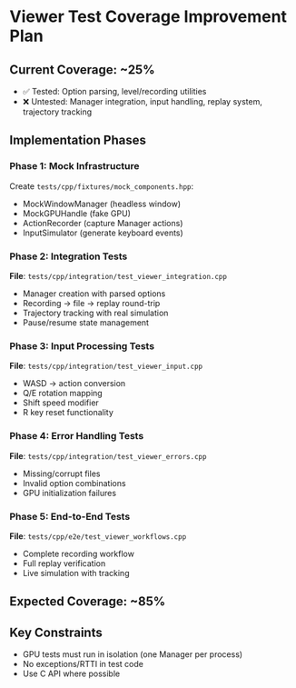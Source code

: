 # Viewer Test Coverage Improvement Plan

## Current Coverage: ~25%
- ✅ Tested: Option parsing, level/recording utilities
- ❌ Untested: Manager integration, input handling, replay system, trajectory tracking

## Implementation Phases

### Phase 1: Mock Infrastructure
Create `tests/cpp/fixtures/mock_components.hpp`:
- MockWindowManager (headless window)
- MockGPUHandle (fake GPU)
- ActionRecorder (capture Manager actions)
- InputSimulator (generate keyboard events)

### Phase 2: Integration Tests
**File**: `tests/cpp/integration/test_viewer_integration.cpp`
- Manager creation with parsed options
- Recording → file → replay round-trip
- Trajectory tracking with real simulation
- Pause/resume state management

### Phase 3: Input Processing Tests  
**File**: `tests/cpp/integration/test_viewer_input.cpp`
- WASD → action conversion
- Q/E rotation mapping
- Shift speed modifier
- R key reset functionality

### Phase 4: Error Handling Tests
**File**: `tests/cpp/integration/test_viewer_errors.cpp`
- Missing/corrupt files
- Invalid option combinations
- GPU initialization failures

### Phase 5: End-to-End Tests
**File**: `tests/cpp/e2e/test_viewer_workflows.cpp`
- Complete recording workflow
- Full replay verification
- Live simulation with tracking

## Expected Coverage: ~85%

## Key Constraints
- GPU tests must run in isolation (one Manager per process)
- No exceptions/RTTI in test code
- Use C API where possible